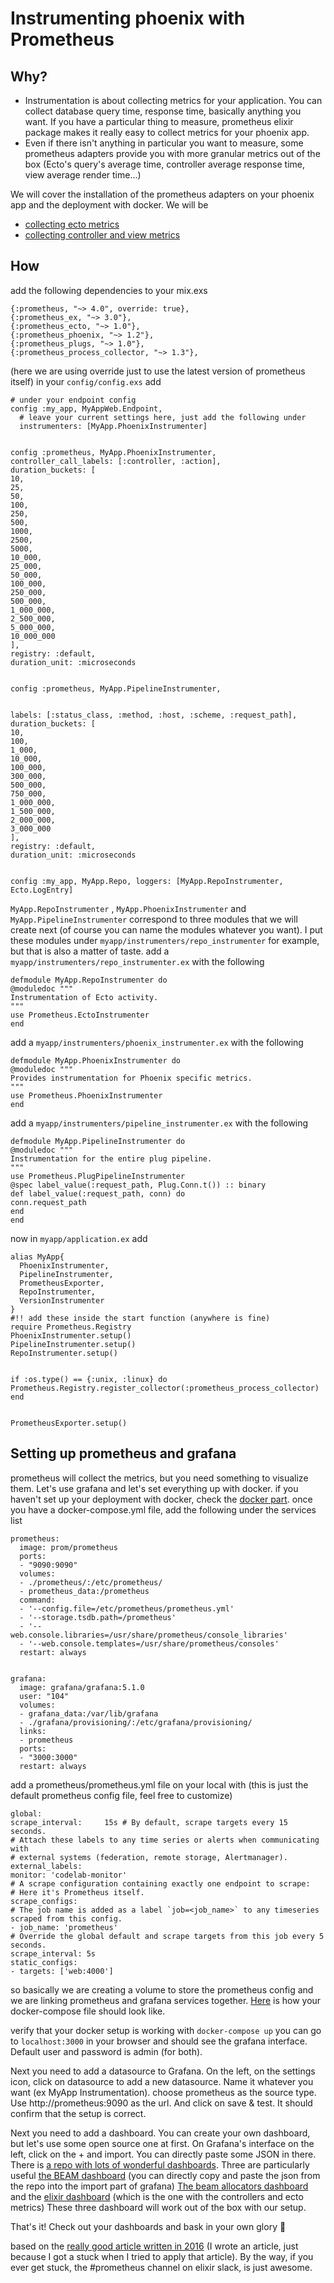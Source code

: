 # Instrumenting phoenix with Prometheus
## Why?
- Instrumentation is about collecting metrics for your application. You can collect database query time, response time, basically anything you want. If you have a particular thing to measure, prometheus elixir package makes it really easy to collect metrics for your phoenix app.
- Even if there isn't anything in particular you want to measure, some prometheus adapters provide you with more granular metrics out of the box (Ecto's query's average time, controller average response time, view average render time…)

We will cover the installation of the prometheus adapters on your phoenix app and the deployment with docker.
We will be
- [collecting ecto metrics](https://github.com/deadtrickster/prometheus-ecto)
- [collecting controller and view metrics](https://github.com/deadtrickster/prometheus-phoenix)

## How 
add the following dependencies to your mix.exs

```
{:prometheus, "~> 4.0", override: true},
{:prometheus_ex, "~> 3.0"},
{:prometheus_ecto, "~> 1.0"},
{:prometheus_phoenix, "~> 1.2"},
{:prometheus_plugs, "~> 1.0"},
{:prometheus_process_collector, "~> 1.3"},
```
(here we are using override just to use the latest version of prometheus itself)
in your `config/config.exs` add 

```
# under your endpoint config
config :my_app, MyAppWeb.Endpoint,
  # leave your current settings here, just add the following under
  instrumenters: [MyApp.PhoenixInstrumenter]


config :prometheus, MyApp.PhoenixInstrumenter,
controller_call_labels: [:controller, :action],
duration_buckets: [
10,
25,
50,
100,
250,
500,
1000,
2500,
5000,
10_000,
25_000,
50_000,
100_000,
250_000,
500_000,
1_000_000,
2_500_000,
5_000_000,
10_000_000
],
registry: :default,
duration_unit: :microseconds


config :prometheus, MyApp.PipelineInstrumenter,


labels: [:status_class, :method, :host, :scheme, :request_path],
duration_buckets: [
10,
100,
1_000,
10_000,
100_000,
300_000,
500_000,
750_000,
1_000_000,
1_500_000,
2_000_000,
3_000_000
],
registry: :default,
duration_unit: :microseconds


config :my_app, MyApp.Repo, loggers: [MyApp.RepoInstrumenter, Ecto.LogEntry]
```

`MyApp.RepoInstrumenter` , `MyApp.PhoenixInstrumenter` and `MyApp.PipelineInstrumenter` correspond to three modules that we will create next (of course you can name the modules whatever you want). I put these modules under `myapp/instrumenters/repo_instrumenter` for example, but that is also a matter of taste.
add a `myapp/instrumenters/repo_instrumenter.ex` with the following

```
defmodule MyApp.RepoInstrumenter do
@moduledoc """
Instrumentation of Ecto activity.
"""
use Prometheus.EctoInstrumenter
end
```

add a `myapp/instrumenters/phoenix_instrumenter.ex` with the following

```
defmodule MyApp.PhoenixInstrumenter do
@moduledoc """
Provides instrumentation for Phoenix specific metrics.
"""
use Prometheus.PhoenixInstrumenter
end
```

add a `myapp/instrumenters/pipeline_instrumenter.ex` with the following

```
defmodule MyApp.PipelineInstrumenter do
@moduledoc """
Instrumentation for the entire plug pipeline.
"""
use Prometheus.PlugPipelineInstrumenter
@spec label_value(:request_path, Plug.Conn.t()) :: binary
def label_value(:request_path, conn) do
conn.request_path
end
end
```

now in `myapp/application.ex` add
```
alias MyApp{
  PhoenixInstrumenter,
  PipelineInstrumenter,
  PrometheusExporter,
  RepoInstrumenter,
  VersionInstrumenter
}
#!! add these inside the start function (anywhere is fine)
require Prometheus.Registry
PhoenixInstrumenter.setup()
PipelineInstrumenter.setup()
RepoInstrumenter.setup()


if :os.type() == {:unix, :linux} do
Prometheus.Registry.register_collector(:prometheus_process_collector)
end


PrometheusExporter.setup()
```

## Setting up prometheus and grafana
prometheus will collect the metrics, but you need something to visualize them. Let's use grafana and let's set everything up with docker.
if you haven't set up your deployment with docker, check the [docker part](/deployement/docker.md).
once you have a docker-compose.yml file, add the following under the services list

```
prometheus:
  image: prom/prometheus
  ports:
  - "9090:9090"
  volumes:
  - ./prometheus/:/etc/prometheus/
  - prometheus_data:/prometheus
  command:
  - '--config.file=/etc/prometheus/prometheus.yml'
  - '--storage.tsdb.path=/prometheus'
  - '--  web.console.libraries=/usr/share/prometheus/console_libraries'
  - '--web.console.templates=/usr/share/prometheus/consoles'
  restart: always


grafana:
  image: grafana/grafana:5.1.0
  user: "104"
  volumes:
  - grafana_data:/var/lib/grafana
  - ./grafana/provisioning/:/etc/grafana/provisioning/
  links:
  - prometheus
  ports:
  - "3000:3000"
  restart: always
```

add a prometheus/prometheus.yml file on your local with (this is just the default prometheus config file, feel free to customize)

```
global:
scrape_interval:     15s # By default, scrape targets every 15 seconds.
# Attach these labels to any time series or alerts when communicating with
# external systems (federation, remote storage, Alertmanager).
external_labels:
monitor: 'codelab-monitor'
# A scrape configuration containing exactly one endpoint to scrape:
# Here it's Prometheus itself.
scrape_configs:
# The job name is added as a label `job=<job_name>` to any timeseries scraped from this config.
- job_name: 'prometheus'
# Override the global default and scrape targets from this job every 5 seconds.
scrape_interval: 5s
static_configs:
- targets: ['web:4000']
```
so basically we are creating a volume to store the prometheus config and we are linking prometheus and grafana services together. [Here](deployment/docker-compose.yml) is how your docker-compose file should look like.

verify that your docker setup is working with `docker-compose up`
you can go to `localhost:3000` in your browser and should see the grafana interface. Default user and password is admin (for both).

Next you need to add a datasource to Grafana. On the left, on the settings icon, click on datasource to add a new datasource. Name it whatever you want (ex MyApp Instrumentation). choose prometheus as the source type. Use http://prometheus:9090 as the url. And click on save & test. It should confirm that the setup is correct.

Next you need to add a dashboard. You can create your own dashboard, but let's use some open source one at first. On Grafana's interface on the left, click on the + and import. You can directly paste some JSON in there. There is [a repo with lots of wonderful dashboards](https://github.com/deadtrickster/beam-dashboards). Three are particularly useful
[the BEAM dashboard](https://github.com/deadtrickster/beam-dashboards/blob/master/BEAM-dashboard.json) (you can directly copy and paste the json from the repo into the import part of grafana)
[The beam allocators dashboard](https://github.com/deadtrickster/beam-dashboards/blob/master/BEAM-memory_allocators.json)
and the [elixir dashboard](https://github.com/deadtrickster/beam-dashboards/blob/master/Elixir-dashboard.json) (which is the one with the controllers and ecto metrics)
These three dashboard will work out of the box with our setup.

That's it! Check out your dashboards and bask in your own glory 🙌

based on the [really good article written in 2016](https://aldusleaf.org/2016-09-30-monitoring-elixir-apps-in-2016-prometheus-and-grafana.html) (I wrote an article, just because I got a stuck when I tried to apply that article). By the way, if you ever get stuck, the #prometheus channel on elixir slack, is just awesome.
